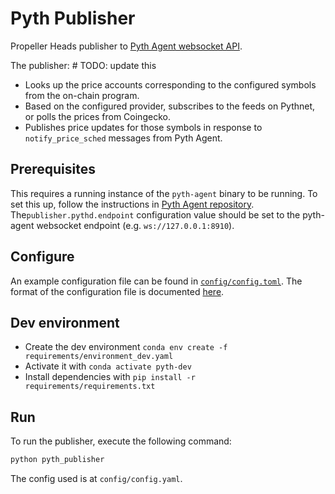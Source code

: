 # Pyth Publisher
Propeller Heads publisher to [Pyth Agent websocket API](https://docs.pyth.network/price-feeds/publish-data/pyth-client-websocket-api).

The publisher: # TODO: update this
- Looks up the price accounts corresponding to the configured symbols from the on-chain program.
- Based on the configured provider, subscribes to the feeds on Pythnet, or polls the prices from Coingecko.
- Publishes price updates for those symbols in response to `notify_price_sched` messages from Pyth Agent.

## Prerequisites
This requires a running instance of the `pyth-agent` binary to be running. To set this up, follow the instructions in [Pyth Agent repository](https://github.com/pyth-network/pyth-agent). 
The`publisher.pythd.endpoint` configuration value should be set to the pyth-agent websocket endpoint (e.g. `ws://127.0.0.1:8910`).

## Configure
An example configuration file can be found in [`config/config.toml`](config/config.toml). The format of the configuration file is documented [here](pyth_publisher/config.py).

## Dev environment

- Create the dev environment `conda env create -f requirements/environment_dev.yaml`
- Activate it with `conda activate pyth-dev`
- Install dependencies with `pip install -r requirements/requirements.txt` 

## Run

To run the publisher, execute the following command:
```bash
python pyth_publisher
```

The config used is at `config/config.yaml`.